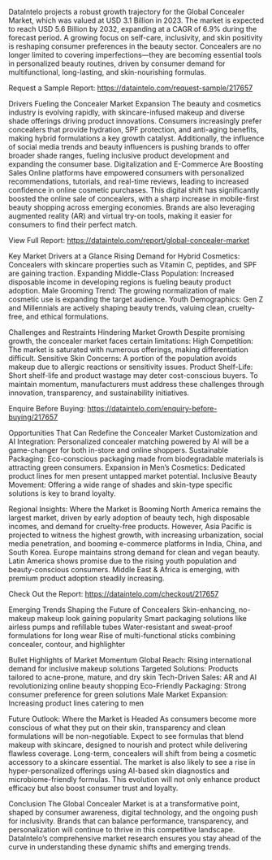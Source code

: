 DataIntelo projects a robust growth trajectory for the Global Concealer Market, which was valued at USD 3.1 Billion in 2023. The market is expected to reach USD 5.6 Billion by 2032, expanding at a CAGR of 6.9% during the forecast period. A growing focus on self-care, inclusivity, and skin positivity is reshaping consumer preferences in the beauty sector.
Concealers are no longer limited to covering imperfections—they are becoming essential tools in personalized beauty routines, driven by consumer demand for multifunctional, long-lasting, and skin-nourishing formulas.

Request a Sample Report: https://dataintelo.com/request-sample/217657

Drivers Fueling the Concealer Market Expansion
The beauty and cosmetics industry is evolving rapidly, with skincare-infused makeup and diverse shade offerings driving product innovations. Consumers increasingly prefer concealers that provide hydration, SPF protection, and anti-aging benefits, making hybrid formulations a key growth catalyst.
Additionally, the influence of social media trends and beauty influencers is pushing brands to offer broader shade ranges, fueling inclusive product development and expanding the consumer base.
Digitalization and E-Commerce Are Boosting Sales
Online platforms have empowered consumers with personalized recommendations, tutorials, and real-time reviews, leading to increased confidence in online cosmetic purchases. This digital shift has significantly boosted the online sale of concealers, with a sharp increase in mobile-first beauty shopping across emerging economies.
Brands are also leveraging augmented reality (AR) and virtual try-on tools, making it easier for consumers to find their perfect match.

View Full Report: https://dataintelo.com/report/global-concealer-market

Key Market Drivers at a Glance
Rising Demand for Hybrid Cosmetics: Concealers with skincare properties such as Vitamin C, peptides, and SPF are gaining traction.
Expanding Middle-Class Population: Increased disposable income in developing regions is fueling beauty product adoption.
Male Grooming Trend: The growing normalization of male cosmetic use is expanding the target audience.
Youth Demographics: Gen Z and Millennials are actively shaping beauty trends, valuing clean, cruelty-free, and ethical formulations.

Challenges and Restraints Hindering Market Growth
Despite promising growth, the concealer market faces certain limitations:
High Competition: The market is saturated with numerous offerings, making differentiation difficult.
Sensitive Skin Concerns: A portion of the population avoids makeup due to allergic reactions or sensitivity issues.
Product Shelf-Life: Short shelf-life and product wastage may deter cost-conscious buyers.
To maintain momentum, manufacturers must address these challenges through innovation, transparency, and sustainability initiatives.

Enquire Before Buying: https://dataintelo.com/enquiry-before-buying/217657

Opportunities That Can Redefine the Concealer Market
Customization and AI Integration: Personalized concealer matching powered by AI will be a game-changer for both in-store and online shoppers.
Sustainable Packaging: Eco-conscious packaging made from biodegradable materials is attracting green consumers.
Expansion in Men’s Cosmetics: Dedicated product lines for men present untapped market potential.
Inclusive Beauty Movement: Offering a wide range of shades and skin-type specific solutions is key to brand loyalty.

Regional Insights: Where the Market is Booming
North America remains the largest market, driven by early adoption of beauty tech, high disposable incomes, and demand for cruelty-free products. However, Asia Pacific is projected to witness the highest growth, with increasing urbanization, social media penetration, and booming e-commerce platforms in India, China, and South Korea.
Europe maintains strong demand for clean and vegan beauty.
Latin America shows promise due to the rising youth population and beauty-conscious consumers.
Middle East & Africa is emerging, with premium product adoption steadily increasing.

Check Out the Report: https://dataintelo.com/checkout/217657

Emerging Trends Shaping the Future of Concealers
Skin-enhancing, no-makeup makeup look gaining popularity
Smart packaging solutions like airless pumps and refillable tubes
Water-resistant and sweat-proof formulations for long wear
Rise of multi-functional sticks combining concealer, contour, and highlighter

Bullet Highlights of Market Momentum
Global Reach: Rising international demand for inclusive makeup solutions
Targeted Solutions: Products tailored to acne-prone, mature, and dry skin
Tech-Driven Sales: AR and AI revolutionizing online beauty shopping
Eco-Friendly Packaging: Strong consumer preference for green solutions
Male Market Expansion: Increasing product lines catering to men

Future Outlook: Where the Market is Headed
As consumers become more conscious of what they put on their skin, transparency and clean formulations will be non-negotiable. Expect to see formulas that blend makeup with skincare, designed to nourish and protect while delivering flawless coverage. Long-term, concealers will shift from being a cosmetic accessory to a skincare essential.
The market is also likely to see a rise in hyper-personalized offerings using AI-based skin diagnostics and microbiome-friendly formulas. This evolution will not only enhance product efficacy but also boost consumer trust and loyalty.

Conclusion
The Global Concealer Market is at a transformative point, shaped by consumer awareness, digital technology, and the ongoing push for inclusivity. Brands that can balance performance, transparency, and personalization will continue to thrive in this competitive landscape.
DataIntelo’s comprehensive market research ensures you stay ahead of the curve in understanding these dynamic shifts and emerging trends.

